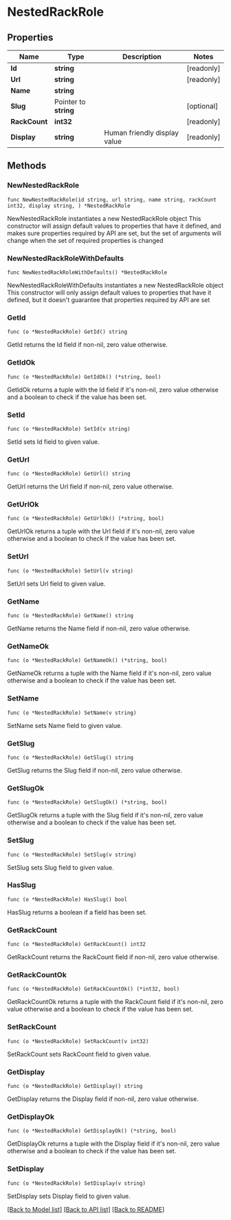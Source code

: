 # NestedRackRole

## Properties

Name | Type | Description | Notes
------------ | ------------- | ------------- | -------------
**Id** | **string** |  | [readonly] 
**Url** | **string** |  | [readonly] 
**Name** | **string** |  | 
**Slug** | Pointer to **string** |  | [optional] 
**RackCount** | **int32** |  | [readonly] 
**Display** | **string** | Human friendly display value | [readonly] 

## Methods

### NewNestedRackRole

`func NewNestedRackRole(id string, url string, name string, rackCount int32, display string, ) *NestedRackRole`

NewNestedRackRole instantiates a new NestedRackRole object
This constructor will assign default values to properties that have it defined,
and makes sure properties required by API are set, but the set of arguments
will change when the set of required properties is changed

### NewNestedRackRoleWithDefaults

`func NewNestedRackRoleWithDefaults() *NestedRackRole`

NewNestedRackRoleWithDefaults instantiates a new NestedRackRole object
This constructor will only assign default values to properties that have it defined,
but it doesn't guarantee that properties required by API are set

### GetId

`func (o *NestedRackRole) GetId() string`

GetId returns the Id field if non-nil, zero value otherwise.

### GetIdOk

`func (o *NestedRackRole) GetIdOk() (*string, bool)`

GetIdOk returns a tuple with the Id field if it's non-nil, zero value otherwise
and a boolean to check if the value has been set.

### SetId

`func (o *NestedRackRole) SetId(v string)`

SetId sets Id field to given value.


### GetUrl

`func (o *NestedRackRole) GetUrl() string`

GetUrl returns the Url field if non-nil, zero value otherwise.

### GetUrlOk

`func (o *NestedRackRole) GetUrlOk() (*string, bool)`

GetUrlOk returns a tuple with the Url field if it's non-nil, zero value otherwise
and a boolean to check if the value has been set.

### SetUrl

`func (o *NestedRackRole) SetUrl(v string)`

SetUrl sets Url field to given value.


### GetName

`func (o *NestedRackRole) GetName() string`

GetName returns the Name field if non-nil, zero value otherwise.

### GetNameOk

`func (o *NestedRackRole) GetNameOk() (*string, bool)`

GetNameOk returns a tuple with the Name field if it's non-nil, zero value otherwise
and a boolean to check if the value has been set.

### SetName

`func (o *NestedRackRole) SetName(v string)`

SetName sets Name field to given value.


### GetSlug

`func (o *NestedRackRole) GetSlug() string`

GetSlug returns the Slug field if non-nil, zero value otherwise.

### GetSlugOk

`func (o *NestedRackRole) GetSlugOk() (*string, bool)`

GetSlugOk returns a tuple with the Slug field if it's non-nil, zero value otherwise
and a boolean to check if the value has been set.

### SetSlug

`func (o *NestedRackRole) SetSlug(v string)`

SetSlug sets Slug field to given value.

### HasSlug

`func (o *NestedRackRole) HasSlug() bool`

HasSlug returns a boolean if a field has been set.

### GetRackCount

`func (o *NestedRackRole) GetRackCount() int32`

GetRackCount returns the RackCount field if non-nil, zero value otherwise.

### GetRackCountOk

`func (o *NestedRackRole) GetRackCountOk() (*int32, bool)`

GetRackCountOk returns a tuple with the RackCount field if it's non-nil, zero value otherwise
and a boolean to check if the value has been set.

### SetRackCount

`func (o *NestedRackRole) SetRackCount(v int32)`

SetRackCount sets RackCount field to given value.


### GetDisplay

`func (o *NestedRackRole) GetDisplay() string`

GetDisplay returns the Display field if non-nil, zero value otherwise.

### GetDisplayOk

`func (o *NestedRackRole) GetDisplayOk() (*string, bool)`

GetDisplayOk returns a tuple with the Display field if it's non-nil, zero value otherwise
and a boolean to check if the value has been set.

### SetDisplay

`func (o *NestedRackRole) SetDisplay(v string)`

SetDisplay sets Display field to given value.



[[Back to Model list]](../README.md#documentation-for-models) [[Back to API list]](../README.md#documentation-for-api-endpoints) [[Back to README]](../README.md)



